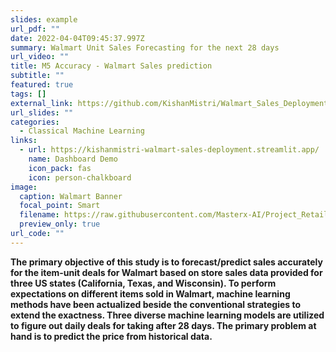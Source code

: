 ```yaml
---
slides: example
url_pdf: ""
date: 2022-04-04T09:45:37.997Z
summary: Walmart Unit Sales Forecasting for the next 28 days
url_video: ""
title: M5 Accuracy - Walmart Sales prediction
subtitle: ""
featured: true
tags: []
external_link: https://github.com/KishanMistri/Walmart_Sales_Deployment#readme
url_slides: ""
categories:
  - Classical Machine Learning
links:
  - url: https://kishanmistri-walmart-sales-deployment.streamlit.app/
    name: Dashboard Demo
    icon_pack: fas
    icon: person-chalkboard
image:
  caption: Walmart Banner
  focal_point: Smart
  filename: https://raw.githubusercontent.com/Masterx-AI/Project_Retail_Analysis_with_Walmart/main/Wallmart1.jpg
  preview_only: true
url_code: ""
---
```

**The primary objective of this study is to forecast/predict sales accurately for the item-unit deals for Walmart based on store sales data provided for three US states (California, Texas, and Wisconsin). To perform expectations on different items sold in Walmart, machine learning methods have been actualized beside the conventional strategies to extend the exactness. Three diverse machine learning models are utilized to figure out daily deals for taking after 28 days. The primary problem at hand is to predict the price from historical data.**